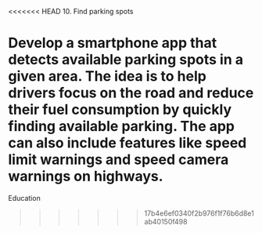 <<<<<<< HEAD
10. Find parking spots

Develop a smartphone app that detects available parking spots in a given area. The idea is to help drivers focus on the road and reduce their fuel consumption by quickly finding available parking. The app can also include features like speed limit warnings and speed camera warnings on highways.
=======
Education
>>>>>>> 17b4e6ef0340f2b976f1f76b6d8e1ab40150f498
